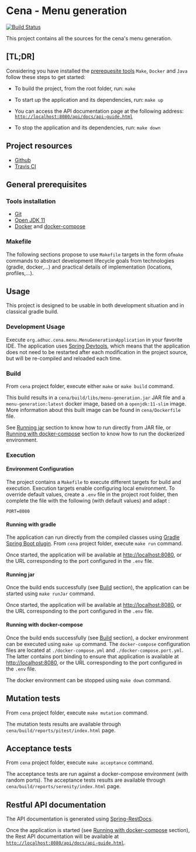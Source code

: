 # Cena - Menu generation

[![Build Status](https://travis-ci.com/adhuc-projects/cena.svg?branch=master)](https://travis-ci.com/adhuc-projects/cena)

This project contains all the sources for the cena's menu generation.

## [TL;DR]

Considering you have installed the [prerequesite tools](#general-prerequisites) `Make`, `Docker` and `Java` follow these steps to get started:

- To build the project, from the root folder, run:
`make`

- To start up the application and its dependencies, run:
`make up`

- You can access the API documentation page at the following address: [`http://localhost:8080/api/docs/api-guide.html`](http://localhost:8080/api/docs/api-guide.html)

- To stop the application and its dependencies, run: `make down`

## Project resources

- [Github](https://github.com/adhuc-projects/cena)
- [Travis CI](https://travis-ci.com/adhuc-projects/cena/)

## General prerequisites

### Tools installation

- [Git](http://help.github.com/set-up-git-redirect)
- [Open JDK 11](https://openjdk.java.net/install/)
- [Docker](https://www.docker.com/) and [docker-compose](https://docs.docker.com/compose/install/)

### Makefile

The following sections propose to use `Makefile` targets in the form of`make` commands to abstract development lifecycle goals from technologies (gradle, docker,...) and practical details of implementation (locations, profiles,...).

## Usage

This project is designed to be usable in both development situation and in classical gradle build.

### Development Usage

Execute `org.adhuc.cena.menu.MenuGenerationApplication` in your favorite IDE. The application uses [Spring Devtools](https://docs.spring.io/spring-boot/docs/current/reference/html/using-boot-devtools.html), which means that the application does not need to be restarted after each modification in the project source, but will be re-compiled and reloaded each time.

### Build

From `cena` project folder, execute either `make` or `make build` command.

This build results in a `cena/build/libs/menu-generation.jar` JAR file and a `menu-generation:latest` docker image, based on a `openjdk:11-slim` image. More information about this built image can be found in `cena/Dockerfile` file.

See [Running jar](#running-jar) section to know how to run directly from JAR file, or [Running with docker-compose](#running-with-docker-compose) section to know how to run the dockerized environment.

### Execution

#### Environment Configuration

The project contains a `Makefile` to execute different targets for build and execution. Execution targets enable configuring local environment. To override default values, create a `.env` file in the project root folder, then complete the file with the following (with default values) and adapt :

```
PORT=8080
```

#### Running with gradle

The application can run directly from the compiled classes using [Gradle Spring Boot plugin](https://docs.spring.io/spring-boot/docs/2.1.2.RELEASE/gradle-plugin/reference/html/). From `cena` project folder, execute `make run` command.

Once started, the application will be available at [http://localhost:8080](http://localhost:8080), or the URL corresponding to the port configured in the `.env` file.

#### Running jar

Once the build ends successfully (see [Build](#build) section), the application can be started using `make runJar` command.

Once started, the application will be available at [http://localhost:8080](http://localhost:8080), or the URL corresponding to the port configured in the `.env` file.

#### Running with docker-compose

Once the build ends successfully (see [Build](#build) section), a docker environment can be executed using `make up` command. The `docker-compose` configuration files are located at `./docker-compose.yml` and `./docker-compose.port.yml`. The latter contains port binding to ensure that application is available at [http://localhost:8080](http://localhost:8080), or the URL corresponding to the port configured in the `.env` file.

The docker environment can be stopped using `make down` command.

## Mutation tests

From `cena` project folder, execute `make mutation` command.

The mutation tests results are available through `cena/build/reports/pitest/index.html` page.

## Acceptance tests

From `cena` project folder, execute `make acceptance` command.

The acceptance tests are run against a docker-compose environment (with random ports). The acceptance tests results are available through `cena/build/reports/serenity/index.html` page.

## Restful API documentation

The API documentation is generated using [Spring-RestDocs](http://projects.spring.io/spring-restdocs/).

Once the application is started (see [Running with docker-compose](#running-with-docker-compose) section), the Rest API documentation will be available at [`http://localhost:8080/api/docs/api-guide.html`](http://localhost:8080/api/docs/api-guide.html).
